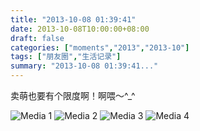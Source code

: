 ```yaml
---
title: "2013-10-08 01:39:41"
date: 2013-10-08T10:00:00+08:00
draft: false
categories: ["moments","2013","2013-10"]
tags: ["朋友圈","生活记录"]
summary: "2013-10-08 01:39:41..."
---
```


卖萌也要有个限度啊！啊喂〜^_^

![Media 1](/Moments/photos/2013-10-08/201310080139410.jpg)
![Media 2](/Moments/photos/2013-10-08/201310080139411.jpg)
![Media 3](/Moments/photos/2013-10-08/201310080139412.jpg)
![Media 4](/Moments/photos/2013-10-08/201310080139413.jpg)
